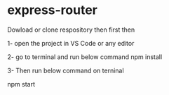 # express-router
Dowload or clone respository then first then

1- open the project in VS Code or any editor

2- go to terminal and run below command npm install

3- Then run below command on terninal

npm start

